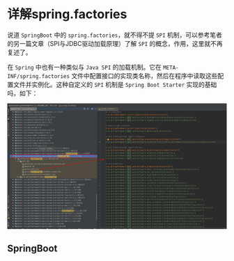 # 详解spring.factories

说道 `SpringBoot` 中的 `spring.factories`，就不得不提 `SPI` 机制，可以参考笔者的另一篇文章（SPI与JDBC驱动加载原理）了解 `SPI` 的概念，作用，这里就不再复述了。

在 `Spring` 中也有一种类似与 `Java SPI` 的加载机制。它在 `META-INF/spring.factories` 文件中配置接口的实现类名称，然后在程序中读取这些配置文件并实例化。这种自定义的 `SPI` 机制是 `Spring Boot Starter` 实现的基础吗，如下：

![](../.gitbook/assets/screenshot_1594891512251.png)

## **SpringBoot**

